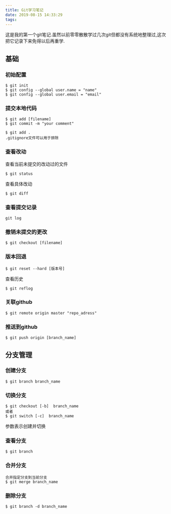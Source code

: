 ```yaml
---
title: Git学习笔记
date: 2019-08-15 14:33:29
tags:
---
```

这是我的第一个git笔记.虽然以前零零散散学过几次git但都没有系统地整理过,这次把它记录下来免得以后再重学.

## 基础

### 初始配置

```console
$ git init
$ git config --global user.name = "name"
$ git config --global user.email = "email"
```

### 提交本地代码

```console
$ git add [filename]
$ git commit -m "your comment"

$ git add .
.gitignore文件可以用于排除
```

### 查看改动

查看当前未提交的改动过的文件

```console
$ git status 
```

查看具体改动

```console
$ git diff
```

### 查看提交记录

```console
git log
```

### 撤销未提交的更改

```console
$ git checkout [filename]
```

### 版本回退

```console
$ git reset --hard [版本号] 
```

查看历史

```console
$ git reflog
```

### 关联github

```console
$ git remote origin master "repo_adress"

```
### 推送到github
```
$ git push origin [branch_name]
```
## 分支管理

### 创建分支

```console
$ git branch branch_name
```

### 切换分支

```console
$ git checkout [-b]  branch_name
或者
$ git switch [-c]  branch_name
```

参数表示创建并切换

### 查看分支

```console
$ git branch
```

### 合并分支

```console
合并指定分支到当前分支
$ git merge branch_name
```

### 删除分支

```console
$ git branch -d branch_name
```
